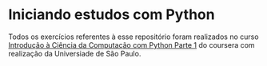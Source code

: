 # Iniciando estudos com Python
Todos os exercícios referentes à esse repositório foram realizados no curso [Introdução à Ciência da Computação com Python Parte 1](https://www.coursera.org/learn/ciencia-computacao-python-conceitos) do coursera com realização da Universiade de São Paulo.